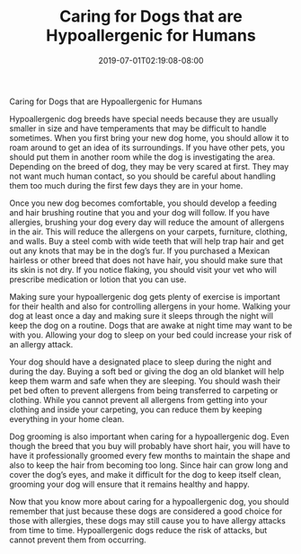 ﻿---
title: "Caring for Dogs that are Hypoallergenic for Humans"
date: 2019-07-01T02:19:08-08:00
description: "hypoallergenic dogs Tips for Web Success"
featured_image: "/images/hypoallergenic dogs.jpg"
tags: ["hypoallergenic dogs"]
---

Caring for Dogs that are Hypoallergenic for Humans

Hypoallergenic dog breeds have special needs because they are usually smaller in size and have temperaments that may be difficult to handle sometimes. When you first bring your new dog home, you should allow it to roam around to get an idea of its surroundings. If you have other pets, you should put them in another room while the dog is investigating the area. Depending on the breed of dog, they may be very scared at first. They may not want much human contact, so you should be careful about handling them too much during the first few days they are in your home.

Once you new dog becomes comfortable, you should develop a feeding and hair brushing routine that you and your dog will follow. If you have allergies, brushing your dog every day will reduce the amount of allergens in the air. This will reduce the allergens on your carpets, furniture, clothing, and walls. Buy a steel comb with wide teeth that will help trap hair and get out any knots that may be in the dog’s fur. If you purchased a Mexican hairless or other breed that does not have hair, you should make sure that its skin is not dry. If you notice flaking, you should visit your vet who will prescribe medication or lotion that you can use.

Making sure your hypoallergenic dog gets plenty of exercise is important for their health and also for controlling allergens in your home. Walking your dog at least once a day and making sure it sleeps through the night will keep the dog on a routine. Dogs that are awake at night time may want to be with you. Allowing your dog to sleep on your bed could increase your risk of an allergy attack. 

Your dog should have a designated place to sleep during the night and during the day. Buying a soft bed or giving the dog an old blanket will help keep them warm and safe when they are sleeping. You should wash their pet bed often to prevent allergens from being transferred to carpeting or clothing. While you cannot prevent all allergens from getting into your clothing and inside your carpeting, you can reduce them by keeping everything in your home clean.

Dog grooming is also important when caring for a hypoallergenic dog. Even though the breed that you buy will probably have short hair, you will have to have it professionally groomed every few months to maintain the shape and also to keep the hair from becoming too long. Since hair can grow long and cover the dog’s eyes, and make it difficult for the dog to keep itself clean, grooming your dog will ensure that it remains healthy and happy. 

Now that you know more about caring for a hypoallergenic dog, you should remember that just because these dogs are considered a good choice for those with allergies, these dogs may still cause you to have allergy attacks from time to time. Hypoallergenic dogs reduce the risk of attacks, but cannot prevent them from occurring. 




